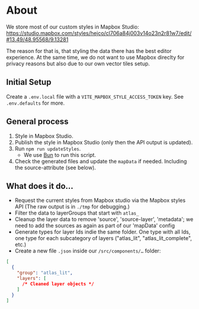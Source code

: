 # About

We store most of our custom styles in Mapbox Studio:
https://studio.mapbox.com/styles/hejco/cl706a84j003v14o23n2r81w7/edit/#13.49/48.95568/9.13281

The reason for that is, that styling the data there has the best editor experience. At the same time, we do not want to use Mapbox direclty for privacy reasons but also due to our own vector tiles setup.

## Initial Setup

Create a `.env.local` file with a `VITE_MAPBOX_STYLE_ACCESS_TOKEN` key. See `.env.defaults` for more.

## General process

1. Style in Mapbox Studio.
1. Publish the style in Mapbox Studio (only then the API output is updated).
1. Run `npm run updateStyles`.
   - We use [Bun](https://bun.sh/docs/installation) to run this script.
1. Check the generated files and update the `mapData` if needed.
   Including the source-attribute (see below).

## What does it do…

- Request the current styles from Mapbox studio via the Mapbox styles API
  (The raw output is in `./tmp` for debugging.)
- Filter the data to layerGroups that start with `atlas_`
- Cleanup the layer data to remove 'source', 'source-layer', 'metadata'; we need to add the sources as again as part of our 'mapData' config
- Generate types for layer Ids indie the same folder.
  One type with all Ids, one type for each subcategory of layers ("atlas_lit", "atlas_lit_complete", etc.)
- Create a new file `.json` inside our `/src/components/…` folder:

```json
[
  {
    "group": "atlas_lit",
    "layers": [
      /* Cleaned layer objects */
    ]
  }
]
```
